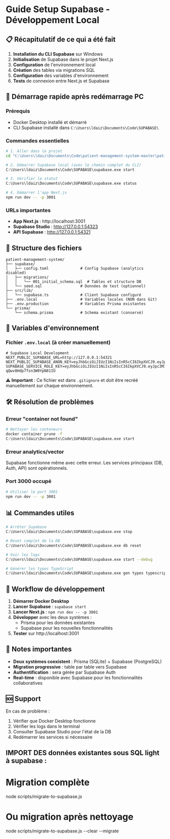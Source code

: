 # Guide Setup Supabase - Développement Local




## 📋 Récapitulatif de ce qui a été fait

1. **Installation du CLI Supabase** sur Windows
2. **Initialisation** de Supabase dans le projet Next.js
3. **Configuration** de l'environnement local
4. **Création** des tables via migrations SQL
5. **Configuration** des variables d'environnement
6. **Tests** de connexion entre Next.js et Supabase

## 🚀 Démarrage rapide après redémarrage PC

### Prérequis
- Docker Desktop installé et démarré
- CLI Supabase installé dans `C:\Users\ldaiz\Documents\Code\SUPABASE\`

### Commandes essentielles

```bash
# 1. Aller dans le projet
cd "C:\Users\ldaiz\Documents\Code\patient-management-system-master\patient-management-system_DEV\patient-management-system"

# 2. Démarrer Supabase local (avec le chemin complet du CLI)
C:\Users\ldaiz\Documents\Code\SUPABASE\supabase.exe start

# 3. Vérifier le statut
C:\Users\ldaiz\Documents\Code\SUPABASE\supabase.exe status

# 4. Démarrer l'app Next.js
npm run dev -- -p 3001
```

### URLs importantes
- **App Next.js** : http://localhost:3001
- **Supabase Studio** : http://127.0.0.1:54323
- **API Supabase** : http://127.0.0.1:54321

## 📁 Structure des fichiers

```
patient-management-system/
├── supabase/
│   ├── config.toml              # Config Supabase (analytics disabled)
│   ├── migrations/
│   │   └── 001_initial_schema.sql  # Tables et structure DB
│   └── seed.sql                 # Données de test (optionnel)
├── src/lib/
│   └── supabase.ts              # Client Supabase configuré
├── .env.local                   # Variables locales (NON dans Git)
├── .env.production              # Variables Prisma existantes
└── prisma/
    └── schema.prisma            # Schema existant (conservé)
```

## 🔐 Variables d'environnement

### Fichier `.env.local` (à créer manuellement)
```env
# Supabase Local Development
NEXT_PUBLIC_SUPABASE_URL=http://127.0.0.1:54321
NEXT_PUBLIC_SUPABASE_ANON_KEY=eyJhbGciOiJIUzI1NiIsInR5cCI6IkpXVCJ9.eyJpc3MiOiJzdXBhYmFzZS1kZW1vIiwicm9sZSI6ImFub24iLCJleHAiOjE5ODM4MTI5OTZ9.CRXP1A7WOeoJeXxjNni43kdQwgnWNReilDMblYTn_I0
SUPABASE_SERVICE_ROLE_KEY=eyJhbGciOiJIUzI1NiIsInR5cCI6IkpXVCJ9.eyJpc3MiOiJzdXBhYmFzZS1kZW1vIiwicm9sZSI6InNlcnZpY2Vfcm9sZSIsImV4cCI6MTk4MzgxMjk5Nn0.EGIM96RAZx35lJzdJsyH-qQwv8Hdp7fsn3W0YpN81IU
```

⚠️ **Important** : Ce fichier est dans `.gitignore` et doit être recréé manuellement sur chaque environnement.

## 🛠️ Résolution de problèmes

### Erreur "container not found"
```bash
# Nettoyer les conteneurs
docker container prune -f
C:\Users\ldaiz\Documents\Code\SUPABASE\supabase.exe start
```

### Erreur analytics/vector
Supabase fonctionne même avec cette erreur. Les services principaux (DB, Auth, API) sont opérationnels.

### Port 3000 occupé
```bash
# Utiliser le port 3001
npm run dev -- -p 3001
```

## 📊 Commandes utiles

```bash
# Arrêter Supabase
C:\Users\ldaiz\Documents\Code\SUPABASE\supabase.exe stop

# Reset complet de la DB
C:\Users\ldaiz\Documents\Code\SUPABASE\supabase.exe db reset

# Voir les logs
C:\Users\ldaiz\Documents\Code\SUPABASE\supabase.exe start --debug

# Générer les types TypeScript
C:\Users\ldaiz\Documents\Code\SUPABASE\supabase.exe gen types typescript --local > types/supabase.ts
```

## 🔄 Workflow de développement

1. **Démarrer Docker Desktop**
2. **Lancer Supabase** : `supabase start`
3. **Lancer Next.js** : `npm run dev -- -p 3001`
4. **Développer** avec les deux systèmes :
   - Prisma pour les données existantes
   - Supabase pour les nouvelles fonctionnalités
5. **Tester** sur http://localhost:3001

## 📝 Notes importantes

- **Deux systèmes coexistent** : Prisma (SQLite) + Supabase (PostgreSQL)
- **Migration progressive** : table par table vers Supabase
- **Authentification** : sera gérée par Supabase Auth
- **Real-time** : disponible avec Supabase pour les fonctionnalités collaboratives

## 🆘 Support

En cas de problème :
1. Vérifier que Docker Desktop fonctionne
2. Vérifier les logs dans le terminal
3. Consulter Supabase Studio pour l'état de la DB
4. Redémarrer les services si nécessaire


## IMPORT DES données existantes sous SQL light à supabase : 

# Migration complète
node scripts/migrate-to-supabase.js

# Ou migration après nettoyage
node scripts/migrate-to-supabase.js --clear --migrate

